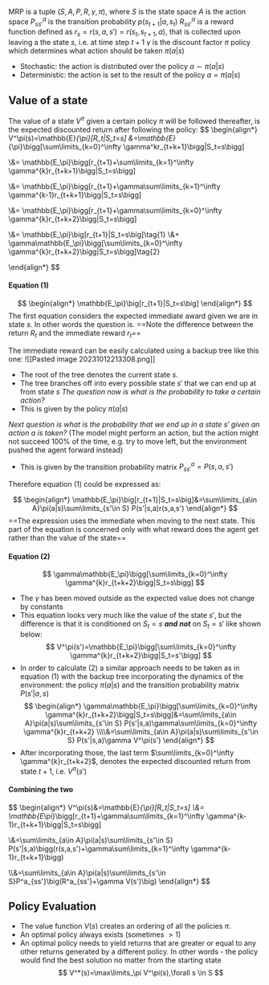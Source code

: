 MRP is a tuple $(S, A, P, R, \gamma, \pi)$, where
$S$ is the state space
$A$ is the action space
$P^a_{ss'}$ is the transition probability $p(s_{t+1}|a,s_t)$
$R^a_{ss'}$ is a reward function defined as $r_s=r(s,a,s')=r(s_t, s_{t+1},a)$, that is collected upon leaving a the state $s$, i.e. at time step $t+1$
$\gamma$ is the discount factor
$\pi$ policy which determines what action should be taken $\pi(a|s)$
- Stochastic: the action is distributed over the policy $a \sim \pi(a|s)$
- Deterministic: the action is set to the result of the policy $a=\pi(a|s)$

## Value of a state
The value of a state $V^\pi$ given a certain policy $\pi$ will be followed thereafter, is the expected discounted return after following the policy:
$$
\begin{align*}
V^\pi(s)=\mathbb{E}_{\pi}[R_t|S_t=s] &=\mathbb{E}_{\pi}\bigg[\sum\limits_{k=0}^\infty \gamma^kr_{t+k+1}\bigg|S_t=s\bigg]

\\&= \mathbb{E_\pi}\bigg[r_{t+1}+\sum\limits_{k=1}^\infty \gamma^{k}r_{t+k+1}\bigg|S_t=s\bigg]

\\&= \mathbb{E_\pi}\bigg[r_{t+1}+\gamma\sum\limits_{k=1}^\infty \gamma^{k-1}r_{t+k+1}\bigg|S_t=s\bigg]

\\&= \mathbb{E_\pi}\bigg[r_{t+1}+\gamma\sum\limits_{k=0}^\infty \gamma^{k}r_{t+k+2}\bigg|S_t=s\bigg]

\\&= \mathbb{E_\pi}\big[r_{t+1}|S_t=s\big]\tag{1}
\\&+ \gamma\mathbb{E_\pi}\bigg[\sum\limits_{k=0}^\infty \gamma^{k}r_{t+k+2}\bigg|S_t=s\bigg]\tag{2}

\end{align*}
$$
#### Equation (1)
$$
\begin{align*}
\mathbb{E_\pi}\big[r_{t+1}|S_t=s\big]
\end{align*}
$$
The first equation considers the expected immediate award given we are in state $s$. In other words the question is.
==Note the difference between the return $R_t$ and the immediate reward $r_t$==

The immediate reward can be easily calculated using a backup tree like this one:
![[Pasted image 20231012213308.png]]

- The root of the tree denotes the current state $s$. 
- The tree branches off into every possible state $s'$ that we can end up at from state $s$
*The question now is what is the probability to take a certain action?*
- This is given by the policy $\pi(a|s)$

*Next question is what is the probability that we end up in a state $s'$ given an action $a$ is taken?* 
(The model might perform an action, but the action might not succeed 100% of the time, e.g. try to move left, but the environment pushed the agent forward instead)
- This is given by the transition probability matrix $P^a_{ss'}=P(s,a,s')$

Therefore equation (1) could be expressed as:

$$
\begin{align*}
\mathbb{E_\pi}\big[r_{t+1}|S_t=s\big]&=\sum\limits_{a\in A}\pi(a|s)\sum\limits_{s'\in S} P(s'|s,a)r(s,a,s')
\end{align*}
$$
==The expression uses the immediate when moving to the next state. This part of the equation is concerned only with what reward does the agent get rather than the value of the state==

#### Equation (2)
$$
\gamma\mathbb{E_\pi}\bigg[\sum\limits_{k=0}^\infty \gamma^{k}r_{t+k+2}\bigg|S_t=s\bigg]
$$
- The $\gamma$ has been moved outside as the expected value does not change by constants
- This equation looks very much like the value of the state $s'$, but the difference is that it is conditioned on $S_t=s$ ***and not*** on $S_t=s'$ like shown below:
$$
V^\pi(s')=\mathbb{E_\pi}\bigg[\sum\limits_{k=0}^\infty \gamma^{k}r_{t+k+2}\bigg|S_t=s'\bigg]
$$
- In order to calculate (2) a similar approach needs to be taken as in equation (1) with the backup tree incorporating the dynamics of the environment: the policy $\pi(a|s)$ and the transition probability matrix $P(s'|a,s)$
$$
\begin{align*}
\gamma\mathbb{E_\pi}\bigg[\sum\limits_{k=0}^\infty \gamma^{k}r_{t+k+2}\bigg|S_t=s\bigg]&=\sum\limits_{a\in A}\pi(a|s)\sum\limits_{s'\in S} P(s'|s,a)\gamma\sum\limits_{k=0}^\infty \gamma^{k}r_{t+k+2}
\\\\&=\sum\limits_{a\in A}\pi(a|s)\sum\limits_{s'\in S} P(s'|s,a)\gamma V^\pi(s')
\end{align*}
$$
- After incorporating those, the last term $\sum\limits_{k=0}^\infty \gamma^{k}r_{t+k+2}$, denotes the expected discounted return from state $t+1$, i.e. $V^\pi(s')$
#### Combining the two
$$
\begin{align*}
V^\pi(s)&=\mathbb{E}_{\pi}[R_t|S_t=s]
\\&= \mathbb{E_\pi}\bigg[r_{t+1}+\gamma\sum\limits_{k=1}^\infty \gamma^{k-1}r_{t+k+1}\bigg|S_t=s\bigg]

\\&=\sum\limits_{a\in A}\pi(a|s)\sum\limits_{s'\in S} P(s'|s,a)\bigg(r(s,a,s')+\gamma\sum\limits_{k=1}^\infty \gamma^{k-1}r_{t+k+1}\bigg)

\\\\&=\sum\limits_{a\in A}\pi(a|s)\sum\limits_{s'\in S}P^a_{ss'}\big(R^a_{ss'}+\gamma V(s')\big)
\end{align*}
$$


## Policy Evaluation
- The value function $V(s)$ creates an ordering of all the policies $\pi$. 
- An optimal policy always exists (sometimes $>1$)
- An optimal policy needs to yield returns that are greater or equal to any other returns generated by a different policy. In other words - the policy would find the best solution no matter from the starting state
$$
V^*(s)=\max\limits_\pi V^\pi(s),\forall s \in S
$$